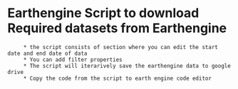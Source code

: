 # Earthengine Script to download Required datasets from Earthengine

         * the script consists of section where you can edit the start date and end date of data
         * You can add filter properties
         * The script will iterarively save the earthengine data to google drive
         * Copy the code from the script to earth engine code editor
